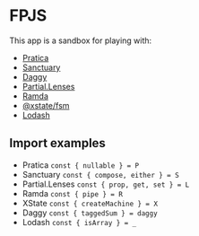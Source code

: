 # FPJS

This app is a sandbox for playing with:
- [Pratica](https://github.com/rametta/pratica)
- [Sanctuary](https://sanctuary.js.org/)
- [Daggy](https://github.com/fantasyland/daggy)
- [Partial.Lenses](https://github.com/calmm-js/partial.lenses)
- [Ramda](https://ramdajs.com/docs/)
- [@xstate/fsm](https://github.com/davidkpiano/xstate/tree/master/packages/xstate-fsm)
- [Lodash](https://lodash.com/docs)

## Import examples
- Pratica `const { nullable } = P`
- Sanctuary `const { compose, either } = S`
- Partial.Lenses `const { prop, get, set } = L`
- Ramda `const { pipe } = R`
- XState `const { createMachine } = X`
- Daggy `const { taggedSum } = daggy`
- Lodash `const { isArray } = _`